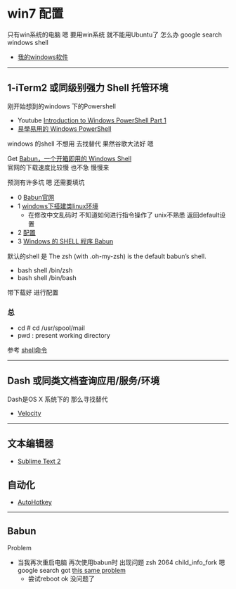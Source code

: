 # win7 配置 #

只有win系统的电脑 嗯 要用win系统 就不能用Ubuntu了 怎么办 google search windows shell

- [我的windows软件](https://www.zfanw.com/blog/windows-software-i-use.html)

----------

## 1-iTerm2 或同级别强力 Shell 托管环境 ##

刚开始想到的windows 下的Powershell

- Youtube [Introduction to Windows PowerShell Part 1](https://www.youtube.com/watch?v=bEOq-S3veiA)
- [易學易用的 Windows PowerShell](https://www.microsoft.com/taiwan/technet/columns/profwin/28-monad.mspx)

windows 的shell 不想用 去找替代 果然谷歌大法好 嗯

Get [Babun，一个开箱即用的 Windows Shell](http://blog.jamespan.me/2015/04/09/babun-the-shell/)  
官网的下载速度比较慢 也不急 慢慢来

预测有许多坑 嗯 还需要填坑

- 0 [Babun官网](http://babun.github.io/) 
- 1 [windows下搭建类linux环境](http://borghan.com/archives/windows-build-lunix-like-environment.html) 
	- 在修改中文乱码时 不知道如何进行指令操作了 unix不熟悉 返回default设置
- 2 [配置](http://www.rxna.cn/post/wiki/babun-pei-zhi)
- 3 [Windows 的 SHELL 程序 Babun](http://my.oschina.net/blogshi/blog/268031)

默认的shell 是 The zsh (with .oh-my-zsh) is the default babun’s shell.

- bash shell /bin/zsh
- bash shell /bin/bash


带下载好 进行配置

### 总 ###

- cd # cd /usr/spool/mail 
- pwd : present working directory

参考 [shell命令](http://www.lampweb.org/linux/2/2.html)

----------

## Dash 或同类文档查询应用/服务/环境 ##

Dash是OS X 系统下的 那么寻找替代

- [Velocity](http://velocity.silverlakesoftware.com/)

----------

## 文本编辑器 ##

- [Sublime Text 2](http://www.sublimetext.com/2) 

## 自动化 ##

- [AutoHotkey](http://www.autohotkey.com/)


----------

## Babun ##

Problem

- 当我再次重启电脑 再次使用babun时 出现问题 zsh 2064 child_info_fork 嗯 google search got [this same problem](https://www.cygwin.com/ml/cygwin/2013-01/msg00020.html)  
	- 尝试reboot ok 没问题了 